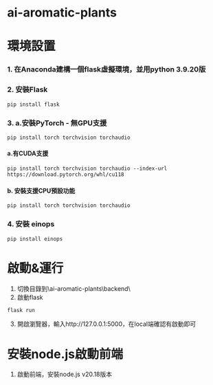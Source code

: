 # ai-aromatic-plants
 
# 環境設置
### 1. 在Anaconda建構一個flask虛擬環境，並用python 3.9.20版
### 2. 安裝Flask
```
pip install flask
```
### 3. a.安裝PyTorch - 無GPU支援
```
pip install torch torchvision torchaudio 
``` 
#### a.有CUDA支援
```
pip install torch torchvision torchaudio --index-url https://download.pytorch.org/whl/cu118
```
#### b. 安裝支援CPU預設功能
```
pip install torch torchvision torchaudio
```
### 4. 安裝 einops
```
pip install einops
```

# 啟動&運行
1. 切換目錄到\ai-aromatic-plants\backend\
2. 啟動flask
```
flask run
```
3. 開啟瀏覽器，輸入http://127.0.0.1:5000，在local端確認有啟動即可

# 安裝node.js啟動前端
1. 啟動前端，安裝node.js v20.18版本
 
